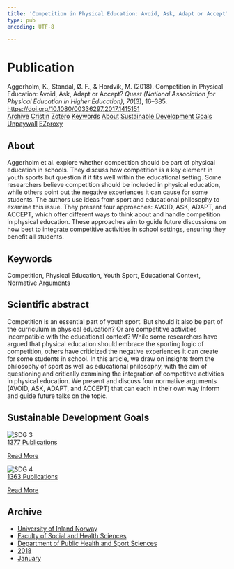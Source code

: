 ```yaml
---
title: 'Competition in Physical Education: Avoid, Ask, Adapt or Accept?'
type: pub
encoding: UTF-8

---
```

<h1>Publication</h1>
<article id="csl-bib-container-BXNAWNJ5" class="csl-bib-container">
  <div class="csl-bib-body"> <div class="csl-entry">Aggerholm, K., Standal, Ø. F., &#38; Hordvik, M. (2018). Competition in Physical Education: Avoid, Ask, Adapt or Accept? <i>Quest (National Association for Physical Education in Higher Education)</i>, <i>70</i>(3), 16–385. <a href="https://doi.org/10.1080/00336297.2017.1415151">https://doi.org/10.1080/00336297.2017.1415151</a></div> </div>
  <div class="csl-bib-buttons">
    <a href="#taxonomy-article-BXNAWNJ5" alt="archive" class="csl-bib-button">Archive</a>
    <a href="https://app.cristin.no/results/show.jsf?id=1551358" alt="Cristin" class="csl-bib-button">Cristin</a>
    <a href="http://zotero.org/groups/5881554/items/BXNAWNJ5" alt="Zotero" class="csl-bib-button">Zotero</a>
    <a href="#keywords-article-BXNAWNJ5" alt="keywords" class="csl-bib-button">Keywords</a>
    <a href="#about-article-BXNAWNJ5" alt="about_pub" class="csl-bib-button">About</a>
    <a href="#sdg-article-BXNAWNJ5" alt="sdg" class="csl-bib-button">Sustainable Development Goals</a>
    <a href="https://nih.brage.unit.no/nih-xmlui/bitstream/11250/2603162/2/Aggerholm%2bQuest%2b2018.pdf" alt="Unpaywall" class="csl-bib-button">Unpaywall</a>
    <a href="https://nih.brage.unit.no/nih-xmlui/bitstream/11250/2603162/2/Aggerholm%2bQuest%2b2018.pdf" alt="EZproxy" class="csl-bib-button">EZproxy</a>
  </div>
  <div id="csl-bib-meta-container-BXNAWNJ5"></div>
</article>
<div id="csl-bib-meta-BXNAWNJ5" class="csl-bib-meta">
  <article id="about-article-BXNAWNJ5" class="about_pub-article">
    <h1>About</h1>
    Aggerholm et al. explore whether competition should be part of physical education in schools. They discuss how competition is a key element in youth sports but question if it fits well within the educational setting. Some researchers believe competition should be included in physical education, while others point out the negative experiences it can cause for some students. The authors use ideas from sport and educational philosophy to examine this issue. They present four approaches: AVOID, ASK, ADAPT, and ACCEPT, which offer different ways to think about and handle competition in physical education. These approaches aim to guide future discussions on how best to integrate competitive activities in school settings, ensuring they benefit all students.
  </article>
  <article id="keywords-article-BXNAWNJ5" class="keywords-article">
    <h1>Keywords</h1>
    Competition, Physical Education, Youth Sport, Educational Context, Normative Arguments
  </article>
  <article id="abstract-article-BXNAWNJ5" class="abstract-article">
    <h1>Scientific abstract</h1>
    Competition is an essential part of youth sport. But should it also be part of the curriculum in physical education? Or are competitive activities incompatible with the educational context? While some researchers have argued that physical education should embrace the sporting logic of competition, others have criticized the negative experiences it can create for some students in school. In this article, we draw on insights from the philosophy of sport as well as educational philosophy, with the aim of questioning and critically examining the integration of competitive activities in physical education. We present and discuss four normative arguments (AVOID, ASK, ADAPT, and ACCEPT) that can each in their own way inform and guide future talks on the topic.
  </article>
  <article id="sdg-article-BXNAWNJ5" class="sdg-article">
    <h1>Sustainable Development Goals</h1>
    <div class="sdg-container"><div id="sdg3" class="sdg">
        <img src="{{< params subfolder >}}images/sdg/sdg03_en.png" class="image" alt="SDG 3">
        <div class="sdg-overlay">
          <a href="{{< params subfolder >}}en/archive/?sdg=3#archive" class="sdg-publication-count"><span>1377</span> Publications</a>
          <p><a href="https://sdgs.un.org/goals/goal3" class="sdg-read-more">Read More</a></p>
        </div>
      </div> <div id="sdg4" class="sdg">
        <img src="{{< params subfolder >}}images/sdg/sdg04_en.png" class="image" alt="SDG 4">
        <div class="sdg-overlay">
          <a href="{{< params subfolder >}}en/archive/?sdg=4#archive" class="sdg-publication-count"><span>1363</span> Publications</a>
          <p><a href="https://sdgs.un.org/goals/goal4" class="sdg-read-more">Read More</a></p>
        </div>
      </div></div>
  </article>
  <article id="taxonomy-article-BXNAWNJ5" class="taxonomy-article">
    <h1>Archive</h1>
    <ul>
      <li><a href="{{< params subfolder >}}en/archive/?key=3DCRN523">University of Inland Norway</a></li>
      <li><a href="{{< params subfolder >}}en/archive/?key=IDKFS3MX">Faculty of Social and Health Sciences</a></li>
      <li><a href="{{< params subfolder >}}en/archive/?key=FJXE3Z8X">Department of Public Health and Sport Sciences</a></li>
      <li><a href="{{< params subfolder >}}en/archive/?key=H5P87HVL">2018</a></li>
      <li><a href="{{< params subfolder >}}en/archive/?key=S2RACPMQ">January</a></li>
    </ul>
  </article>
</div>
